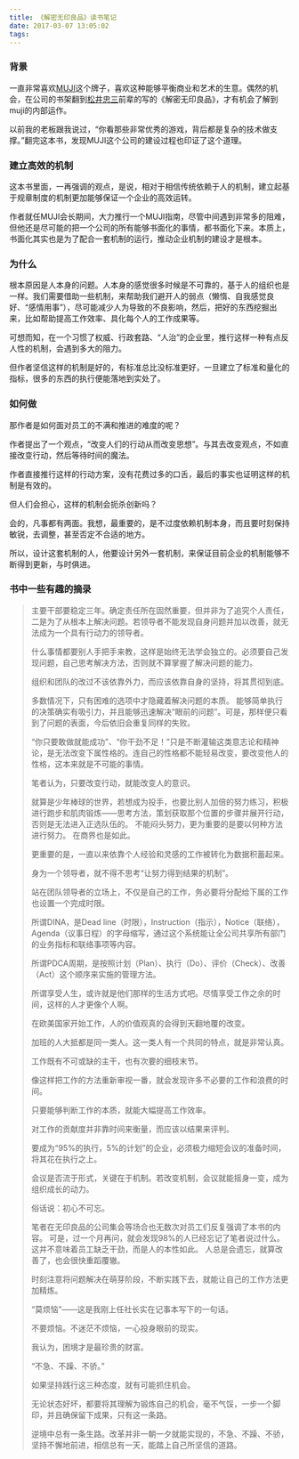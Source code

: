 ```yaml
---
title: 《解密无印良品》读书笔记
date: 2017-03-07 13:05:02
tags:
---
```

### 背景

一直非常喜欢[MUJI][2]这个牌子，喜欢这种能够平衡商业和艺术的生意。偶然的机会，在公司的书架翻到[松井忠三][1]前辈的写的《解密无印良品》，才有机会了解到muji的内部运作。

以前我的老板跟我说过，“你看那些非常优秀的游戏，背后都是复杂的技术做支撑。”翻完这本书，发现MUJI这个公司的建设过程也印证了这个道理。

### 建立高效的机制

这本书里面，一再强调的观点，是说，相对于相信传统依赖于人的机制，建立起基于规章制度的机制更加能够保证一个企业的高效运转。

作者就任MUJI会长期间，大力推行一个MUJI指南，尽管中间遇到非常多的阻难，但他还是尽可能的把一个公司的所有能够书面化的事情，都书面化下来。本质上，书面化其实也是为了配合一套机制的运行，推动企业机制的建设才是根本。

### 为什么

根本原因是人本身的问题。人本身的感觉很多时候是不可靠的，基于人的组织也是一样。我们需要借助一些机制，来帮助我们避开人的弱点（懒惰、自我感觉良好、“感情用事”），尽可能减少人为导致的不良影响，然后，把好的东西挖掘出来，比如帮助提高工作效率、具化每个人的工作成果等。

可想而知，在一个习惯了权威、行政套路、“人治”的企业里，推行这样一种有点反人性的机制，会遇到多大的阻力。

但作者坚信这样的机制是好的，有标准总比没标准更好，一旦建立了标准和量化的指标，很多的东西的执行便能落地到实处了。

### 如何做

那作者是如何面对员工的不满和推进的难度的呢？

作者提出了一个观点，“改变人们的行动从而改变思想”。与其去改变观点，不如直接改变行动，然后等待时间的魔法。

作者直接推行这样的行动方案，没有花费过多的口舌，最后的事实也证明这样的机制是有效的。

但人们会担心，这样的机制会扼杀创新吗？

会的，凡事都有两面。我想，最重要的，是不过度依赖机制本身，而且要时刻保持敏锐，去调整，甚至否定不合适的地方。

所以，设计这套机制的人，他要设计另外一套机制，来保证目前企业的机制能够不断得到更新，与时俱进。

### 书中一些有趣的摘录

> 主要干部要稳定三年。确定责任所在固然重要，但并非为了追究个人责任，二是为了从根本上解决问题。若领导者不能发现自身问题并加以改善，就无法成为一个具有行动力的领导者。
>
> 什么事情都要别人手把手来教，这样是始终无法学会独立的。必须要自己发现问题，自己思考解决方法，否则就不算掌握了解决问题的能力。
>
> 组织和团队的改过不该依靠外力，而应该依靠自身的坚持，将其贯彻到底。
>
>  多数情况下，只有困难的选项中才隐藏着解决问题的本质。
>   能够简单执行的决策确实有吸引力，并且能够迅速解决“眼前的问题”。可是，那样便只看到了问题的表面，今后依旧会重复同样的失败。
>
> “你只要敢做就能成功”、“你干劲不足！”只是不断灌输这类意志论和精神论，是无法改变下属性格的。连自己的性格都不能轻易改变，要改变他人的性格，这本来就是不可能的事情。
>
>    笔者认为，只要改变行动，就能改变人的意识。
>
>    就算是少年棒球的世界，若想成为投手，也要比别人加倍的努力练习，积极进行跑步和肌肉锻炼——思考方法，策划获取那个位置的步骤并展开行动，否则是无法进入正选队伍的。
>    不能闷头努力，更为重要的是要以何种方法进行努力。
>    在商界也是如此。
>
>   更重要的是，一直以来依靠个人经验和灵感的工作被转化为数据积蓄起来。
>
>    身为一个领导者，就不得不思考“让努力得到结果的机制”。
>
> 站在团队领导者的立场上，不仅是自己的工作，务必要将分配给下属的工作也设置一个完成时限。
>
>  所谓DINA，是Dead line（时限），Instruction（指示），Notice（联络），Agenda（议事日程）的字母缩写，通过这个系统能让全公司共享所有部门的业务指标和联络事项等内容。
>
>   所谓PDCA周期，是按照计划（Plan）、执行（Do）、评价（Check）、改善（Act）这个顺序来实施的管理方法。
>
>    所谓享受人生，或许就是他们那样的生活方式吧。尽情享受工作之余的时间，这样的人才更像个人啊。
>
>   在欧美国家开始工作，人的价值观真的会得到天翻地覆的改变。
>
>   加班的人大抵都是同一类人。这一类人有一个共同的特点，就是非常认真。
>
>    工作既有不可或缺的主干，也有次要的细枝末节。
>
>   像这样把工作的方法重新审视一番，就会发现许多不必要的工作和浪费的时间。
>
> 只要能够判断工作的本质，就能大幅提高工作效率。
>
> 对工作的贡献度并非靠时间来衡量，而应该以结果来评判。
>
> 要成为“95%的执行，5%的计划”的企业，必须极力缩短会议的准备时间，将其花在执行之上。
>
> 会议是否流于形式，关键在于机制。若改变机制，会议就能摇身一变，成为组织成长的动力。
>
> 俗话说：初心不可忘。
>
> 笔者在无印良品的公司集会等场合也无数次对员工们反复强调了本书的内容。
> 可是，过一个月再问，就会发现98%的人已经忘记了笔者说过什么。这并不意味着员工缺乏干劲，而是人的本性如此。
> 人总是会遗忘，就算改善了，也会很快重蹈覆辙。
>
> 时刻注意将问题解决在萌芽阶段，不断实践下去，就能让自己的工作方法更加精炼。
>
>  “莫烦恼”——这是我刚上任社长实在记事本写下的一句话。
>
> 不要烦恼。不迷茫不烦恼，一心投身眼前的现实。
>
> 我认为，困境才是最珍贵的财富。
>
>  “不急、不躁、不骄。”
>
>  如果坚持践行这三种态度，就有可能抓住机会。
>
>  无论状态好坏，都要将其理解为锻炼自己的机会，毫不气馁，一步一个脚印，并且确保留下成果，只有这一条路。
>
>  逆境中总有一条生路。改革并非一朝一夕就能实现的，不急、不躁、不骄，坚持不懈地前进，相信总有一天，能踏上自己所坚信的道路。

[1]: https://www.wikiwand.com/ja/%E8%89%AF%E5%93%81%E8%A8%88%E7%94%BB
[2]: http://www.muji.com.cn/

